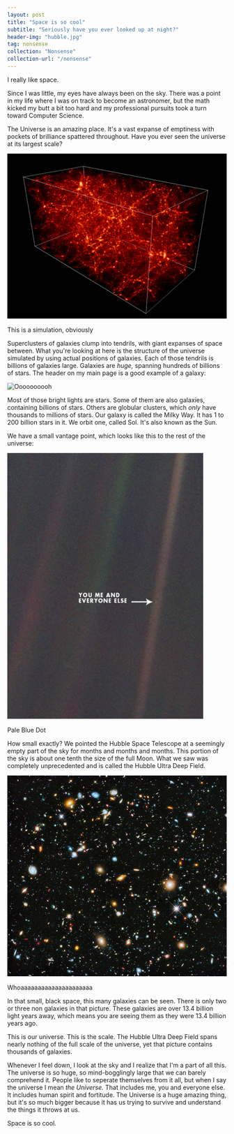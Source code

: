 ```yaml
---
layout: post
title: "Space is so cool"
subtitle: "Seriously have you ever looked up at night?"
header-img: "hubble.jpg"
tag: nonsense
collection: "Nonsense"
collection-url: "/nonsense"
---
```


I really like space. 

Since I was little, my eyes have always been on the sky. There was a point in my life where I was on track to become an astronomer, but the math kicked my butt a bit too hard and my professional pursuits took a turn toward Computer Science.

The Universe is an amazing place. It's a vast expanse of emptiness with pockets of brilliance spattered throughout. Have you ever seen the universe at its largest scale?

<div class="img-center">
	<img src="/img/2015Jan/cosmos.jpg" title="Wow.">
	<p> This is a simulation, obviously </p>
</div>

Superclusters of galaxies clump into tendrils, with giant expanses of space between. What you're looking at here is the structure of the universe simulated by using actual positions of galaxies. Each of those tendrils is billions of galaxies large. Galaxies are *huge,* spanning hundreds of billions of stars. The header on my main page is a good example of a galaxy:

<div class="img-center">
	<img src="/img/headers/home-bg.jpg" title="Oooooooooh">
</div>

Most of those bright lights are stars. Some of them are also galaxies, containing billions of stars. Others are globular clusters, which *only* have thousands to millions of stars. Our galaxy is called the Milky Way. It has 1 to 200 billion stars in it. We orbit one, called Sol. It's also known as the Sun.

We have a small vantage point, which looks like this to the rest of the universe:

<div class="img-center">
	<img src="/img/2015Jan/dot.jpg">
	<p> Pale Blue Dot </p>
</div>

How small exactly? We pointed the Hubble Space Telescope at a seemingly empty part of the sky for months and months and months. This portion of the sky is about one tenth the size of the full Moon. What we saw was completely unprecedented and is called the Hubble Ultra Deep Field.

<div class="img-center">
	<img src="/img/2015Jan/ultra.jpg">
	<p> Whoaaaaaaaaaaaaaaaaaaaaa </p>
</div>

In that small, black space, this many galaxies can be seen. There is only two or three non galaxies in that picture. These galaxies are over 13.4 billion light years away, which means you are seeing them as they were 13.4 billion years ago. 

This is our universe. This is the scale. The Hubble Ultra Deep Field spans nearly nothing of the full scale of the universe, yet that picture contains thousands of galaxies. 

Whenever I feel down, I look at the sky and I realize that I'm a part of all this. The universe is so huge, so mind-bogglingly large that we can barely comprehend it. People like to seperate themselves from it all, but when I say the universe I mean *the Universe.* That includes me, you and everyone else. It includes human spirit and fortitude. The Universe is a huge amazing thing, but it's so much bigger because it has us trying to survive and understand the things it throws at us. 

Space is so cool.
